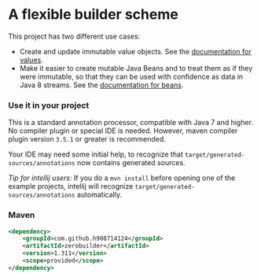 # A flexible builder scheme

This project has two different use cases:

* Create and update immutable value objects. 
  See the [documentation for values](values.md).
* Make it easier to create mutable Java Beans and to treat them as if they were immutable, 
  so that they can be used with confidence as data in Java 8 streams.
  See the [documentation for beans](beans.md).

### Use it in your project

This is a standard annotation processor, compatible with Java 7 and higher.
No compiler plugin or special IDE is needed.
However, maven compiler plugin version `3.5.1` or greater is recommended.

Your IDE may need some initial help, to recognize that `target/generated-sources/annotations`
now contains generated sources.

<em>Tip for intellij users:</em> If you do a `mvn install` before opening one of the example projects,
intellij will recognize `target/generated-sources/annotations` automatically.

### Maven

````xml
<dependency>
    <groupId>com.github.h908714124</groupId>
    <artifactId>zerobuilder</artifactId>
    <version>1.311</version>
    <scope>provided</scope>
</dependency>
````
